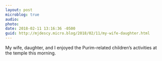 ```yaml
---
layout: post
microblog: true
audio: 
photo: 
date: 2018-02-11 13:16:36 -0500
guid: http://mjdescy.micro.blog/2018/02/11/my-wife-daughter.html
---
```

My wife, daughter, and I enjoyed the Purim-related children’s activities at the temple this morning. 
